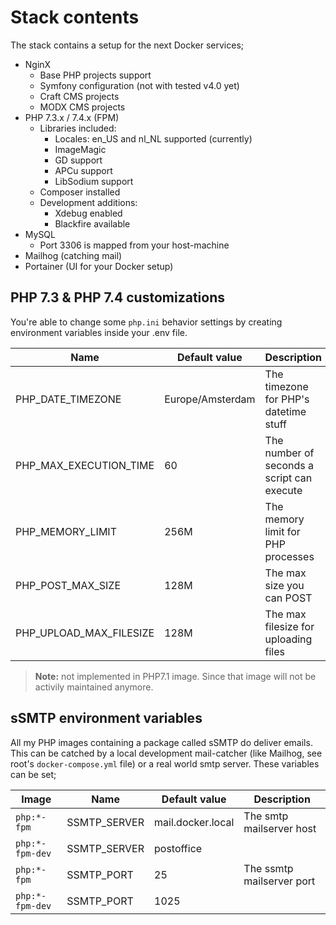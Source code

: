 # Stack contents

The stack contains a setup for the next Docker services;

- NginX
  - Base PHP projects support
  - Symfony configuration (not with tested v4.0 yet)
  - Craft CMS projects
  - MODX CMS projects
- PHP 7.3.x / 7.4.x (FPM)
  - Libraries included:
    - Locales: en_US and nl_NL supported (currently)
    - ImageMagic
    - GD support
    - APCu support
    - LibSodium support
  - Composer installed
  - Development additions:
    - Xdebug enabled
    - Blackfire available
- MySQL
  - Port 3306 is mapped from your host-machine
- Mailhog (catching mail)
- Portainer (UI for your Docker setup)

## PHP 7.3 & PHP 7.4 customizations

You're able to change some `php.ini` behavior settings by creating environment variables inside your .env file.

| Name                    | Default value    | Description                                |
|-------------------------|------------------|--------------------------------------------|
| PHP_DATE_TIMEZONE       | Europe/Amsterdam | The timezone for PHP's datetime stuff      |
| PHP_MAX_EXECUTION_TIME  | 60               | The number of seconds a script can execute |
| PHP_MEMORY_LIMIT        | 256M             | The memory limit for PHP processes         |
| PHP_POST_MAX_SIZE       | 128M             | The max size you can POST                  |
| PHP_UPLOAD_MAX_FILESIZE | 128M             | The max filesize for uploading files       |

> __Note:__ not implemented in PHP7.1 image. Since that image will not be activily maintained anymore.

## sSMTP environment variables

All my PHP images containing a package called sSMTP do deliver emails. This can be catched by a local development mail-catcher (like Mailhog, see root's `docker-compose.yml` file) or a real world smtp server. These variables can be set;

| Image           | Name         | Default value     | Description               |
|-----------------|--------------|-------------------|---------------------------|
| `php:*-fpm`     | SSMTP_SERVER | mail.docker.local | The smtp mailserver host  |
| `php:*-fpm-dev` | SSMTP_SERVER | postoffice        |                           |
| `php:*-fpm`     | SSMTP_PORT   | 25                | The ssmtp mailserver port |
| `php:*-fpm-dev` | SSMTP_PORT   | 1025              |                           |